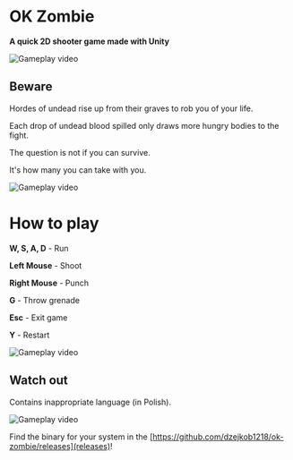 # OK Zombie

**A quick 2D shooter game made with Unity**


![Gameplay video](gifs/fight1.gif)


## Beware

Hordes of undead rise up from their graves to rob you of your life.

Each drop of undead blood spilled only draws more hungry bodies to the fight.

The question is not if you can survive. 

It's how many you can take with you.


![Gameplay video](gifs/fight.gif)


# How to play
**W, S, A, D** - Run

**Left Mouse** - Shoot

**Right Mouse** - Punch

**G** - Throw grenade

**Esc** - Exit game

**Y** - Restart


![Gameplay video](gifs/fight3.gif)


## Watch out
Contains inappropriate language (in Polish).

![Gameplay video](gifs/fight2.gif)


Find the binary for your system in the [https://github.com/dzejkob1218/ok-zombie/releases](releases)!

